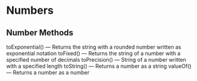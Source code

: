 # Numbers

## Number Methods

toExponential() — Returns the string with a rounded number written as exponential notation
toFixed() — Returns the string of a number with a specified number of decimals
toPrecision() — String of a number written with a specified length
toString() — Returns a number as a string
valueOf() — Returns a number as a number